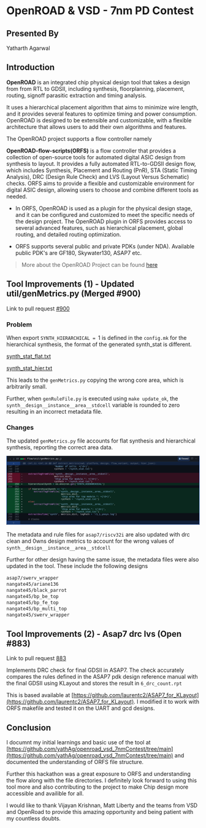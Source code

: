 # OpenROAD & VSD - 7nm PD Contest

## Presented By

Yatharth Agarwal 


##  Introduction 

**OpenROAD** is an integrated chip physical design tool that takes a design from from RTL to GDSII, including synthesis, floorplanning, placement, routing, signoff parasitic extraction and timing analysis. 

It uses a hierarchical placement algorithm that aims to minimize wire length, and it provides several features to optimize timing and power consumption. OpenROAD is designed to be extensible and customizable, with a flexible architecture that allows users to add their own algorithms and features.

The OpenROAD project supports a flow controller namely

**OpenROAD-flow-scripts(ORFS)** is a flow controller that provides a collection of open-source tools for automated digital ASIC design from synthesis to layout. It provides a fully automated RTL-to-GDSII design flow, which includes Synthesis, Placement and Routing (PnR), STA (Static Timing Analysis), DRC (Design Rule Check) and LVS (Layout Versus Schematic) checks. ORFS aims to provide a flexible and customizable environment for digital ASIC design, allowing users to choose and combine different tools as needed. 

- In ORFS, OpenROAD is used as a plugin for the physical design stage, and it can be configured and customized to meet the specific needs of the design project. The OpenROAD plugin in ORFS provides access to several advanced features, such as hierarchical placement, global routing, and detailed routing optimization.

- ORFS  supports several public and private PDKs (under NDA). Available public PDK's are GF180, Skywater130, ASAP7 etc.


> More about the OpenROAD Project can be found [here](https://openroad.readthedocs.io/en/latest/main/README.html)

## Tool Improvements (1) - Updated util/genMetrics.py (Merged #900)

Link to pull request [#900](https://github.com/The-OpenROAD-Project/OpenROAD-flow-scripts/pull/900)

### Problem
When export `SYNTH_HIERARCHICAL = `1 is defined in the `config.mk` for the hierarchical synthesis, the format of the generated synth_stat is different.

[synth_stat_flat.txt](https://github.com/The-OpenROAD-Project/OpenROAD-flow-scripts/files/11017803/synth_stat_flat.txt)

[synth_stat_hier.txt](https://github.com/The-OpenROAD-Project/OpenROAD-flow-scripts/files/11017804/synth_stat_hier.txt)

This leads to the `genMetrics.py` copying the wrong core area, which is arbitrarily small.

Further, when `genRuleFile.py` is executed using `make update_ok`, the `synth__design__instance__area__stdcell` variable is rounded to zero resulting in an incorrect metadata file.


### Changes 
The updated `genMetrics.py` file accounts for flat synthesis and hierarchical synthesis, reporting the correct area data.

![image](resources/genUtil.png)


The metadata and rule files for `asap7/riscv32i` are also updated with drc clean and 0wns design metrics to account for the wrong values of `synth__design__instance__area__stdcell`

Further for other design having the same issue, the metadata files were also updated in the tool. These include the following designs

```
asap7/swerv_wrapper
nangate45/ariane136
nangate45/black_parrot
nangate45/bp_be_top
nangate45/bp_fe_top
nangate45/bp_multi_top
nangate45/swerv_wrapper
```

## Tool Improvements (2) - Asap7 drc lvs (Open #883)

Link to pull request [883](https://github.com/The-OpenROAD-Project/OpenROAD-flow-scripts/pull/883)

Implements DRC check for final GDSII in ASAP7. The check accurately compares the rules defined in the ASAP7 pdk design reference manual with the final GDSII using KLayout and stores the result in `6_drc_count.rpt`

This is based available at [https://github.com/laurentc2/ASAP7_for_KLayout](https://github.com/laurentc2/ASAP7_for_KLayout). I modified it to work with ORFS makefile and tested it on the UART and gcd designs. 


## Conclusion

I documnt my initial learnings and basic use of the tool at [https://github.com/yathAg/openroad_vsd_7nmContest/tree/main](https://github.com/yathAg/openroad_vsd_7nmContest/tree/main) and documented the understanding of ORFS file structure.

Further this hackathon was a great exposure to ORFS and understanding the flow along with the file directories. I definitely look forward to using this tool more and also contributing to the project to make Chip design more accessible and availible for all. 

I would like to thank  Vijayan Krishnan, Matt Liberty and the teams from VSD and OpenRoad to provide this amazing opportunity and being patient with my countless doubts. 

